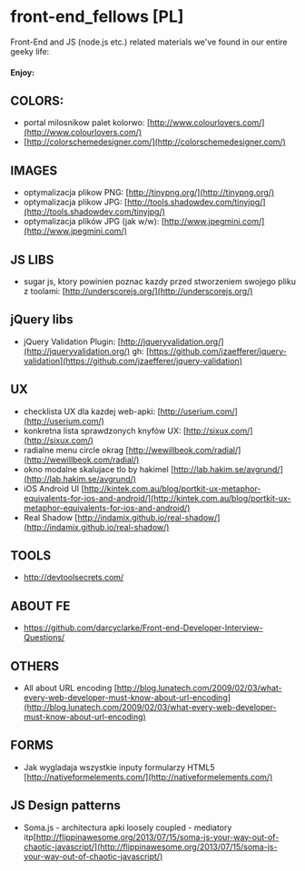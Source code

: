 front-end_fellows [PL]
=================

Front-End and JS (node.js etc.) related materials we've found in our entire geeky life:
#### Enjoy:

## COLORS:
- portal milosnikow palet kolorwo: [http://www.colourlovers.com/](http://www.colourlovers.com/)
- [http://colorschemedesigner.com/](http://colorschemedesigner.com/)


## IMAGES
- optymalizacja plikow PNG: [http://tinypng.org/](http://tinypng.org/)
- optymalizacja plikow JPG: [http://tools.shadowdev.com/tinyjpg/](http://tools.shadowdev.com/tinyjpg/)
- optymalizacja plików JPG (jak w/w): [http://www.jpegmini.com/](http://www.jpegmini.com/)


## JS LIBS
- sugar js, ktory powinien poznac kazdy przed stworzeniem swojego pliku z toolami: 
[http://underscorejs.org/](http://underscorejs.org/)

## jQuery libs
- jQuery Validation Plugin: [http://jqueryvalidation.org/](http://jqueryvalidation.org/) gh: [https://github.com/jzaefferer/jquery-validation](https://github.com/jzaefferer/jquery-validation)


## UX
- checklista UX dla kazdej web-apki: [http://userium.com/](http://userium.com/)
- konkretna lista sprawdzonych knyfów UX: [http://sixux.com/](http://sixux.com/)
- radialne menu circle okrag [http://wewillbeok.com/radial/](http://wewillbeok.com/radial/)
- okno modalne skalujace tlo by hakimel [http://lab.hakim.se/avgrund/](http://lab.hakim.se/avgrund/)
- iOS Android UI [http://kintek.com.au/blog/portkit-ux-metaphor-equivalents-for-ios-and-android/](http://kintek.com.au/blog/portkit-ux-metaphor-equivalents-for-ios-and-android/)
- Real Shadow [http://indamix.github.io/real-shadow/](http://indamix.github.io/real-shadow/)


## TOOLS
- http://devtoolsecrets.com/

## ABOUT FE
- https://github.com/darcyclarke/Front-end-Developer-Interview-Questions/

## OTHERS
- All about URL encoding [http://blog.lunatech.com/2009/02/03/what-every-web-developer-must-know-about-url-encoding](http://blog.lunatech.com/2009/02/03/what-every-web-developer-must-know-about-url-encoding)

## FORMS
- Jak wygladaja wszystkie inputy formularzy HTML5 [http://nativeformelements.com/](http://nativeformelements.com/)


## JS Design patterns
- Soma.js - architectura apki loosely coupled - mediatory itp[http://flippinawesome.org/2013/07/15/soma-js-your-way-out-of-chaotic-javascript/](http://flippinawesome.org/2013/07/15/soma-js-your-way-out-of-chaotic-javascript/)
